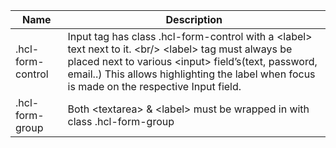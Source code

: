 | Name              | Description                                                                                                                                                                                                                                                                          |
| ----------------- | ------------------------------------------------------------------------------------------------------------------------------------------------------------------------------------------------------------------------------------------------------------------------------------ |
| .hcl-form-control | Input tag has class .hcl-form-control with a &lt;label&gt; text next to it. &lt;br/&gt; &lt;label&gt; tag must always be placed next to various &lt;input&gt; field’s(text, password, email..) This allows highlighting the label when focus is made on the respective Input field.  |
| .hcl-form-group   | Both &lt;textarea&gt; & &lt;label&gt; must be wrapped in with class .hcl-form-group                                                                                                                                                                                                  |
